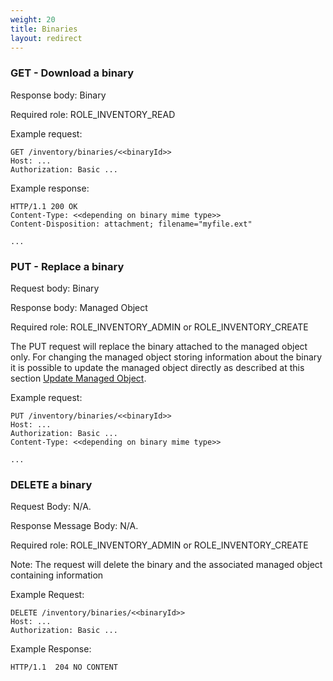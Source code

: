 ```yaml
---
weight: 20
title: Binaries
layout: redirect
---
```


### GET - Download a binary

Response body: Binary

Required role: ROLE\_INVENTORY\_READ

Example request:
```http
GET /inventory/binaries/<<binaryId>>
Host: ...
Authorization: Basic ...
```
Example response:

    HTTP/1.1 200 OK
    Content-Type: <<depending on binary mime type>>
    Content-Disposition: attachment; filename="myfile.ext"

    ...

### PUT - Replace a binary

Request body: Binary

Response body: Managed Object

Required role: ROLE\_INVENTORY\_ADMIN or ROLE\_INVENTORY\_CREATE

The PUT request will replace the binary attached to the managed object only.
For changing the managed object storing information about the binary it is possible
to update the managed object directly as described at this section [Update Managed Object](/reference/inventory#managed-object).

Example request:
```http
PUT /inventory/binaries/<<binaryId>>
Host: ...
Authorization: Basic ...
Content-Type: <<depending on binary mime type>>

...
```
### DELETE a binary

Request Body: N/A.

Response Message Body: N/A.

Required role: ROLE\_INVENTORY\_ADMIN or ROLE\_INVENTORY\_CREATE

Note: The request will delete the binary and the associated managed object containing information

Example Request:
```http
DELETE /inventory/binaries/<<binaryId>>
Host: ...
Authorization: Basic ...
```
Example Response:

    HTTP/1.1  204 NO CONTENT

